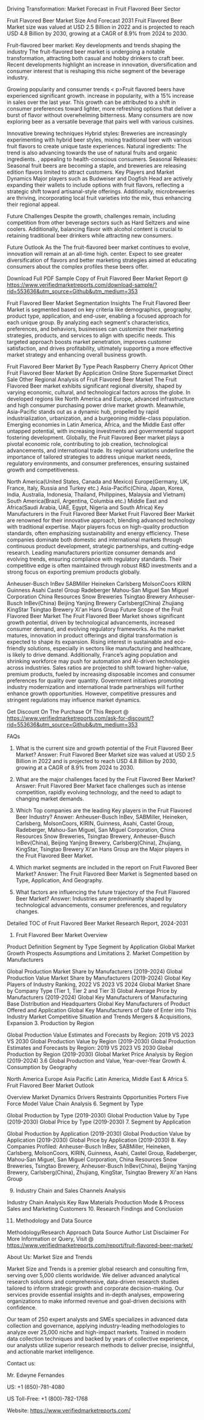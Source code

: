 Driving Transformation: Market Forecast in Fruit Flavored Beer Sector


Fruit Flavored Beer Market Size And Forecast 2031
Fruit Flavored Beer Market size was valued at USD 2.5 Billion in 2022 and is projected to reach USD 4.8 Billion by 2030, growing at a CAGR of 8.9% from 2024 to 2030.

Fruit-flavored beer market: Key developments and trends shaping the industry
The fruit-flavored beer market is undergoing a notable transformation, attracting both casual and hobby drinkers to craft beer. Recent developments highlight an increase in innovation, diversification and consumer interest that is reshaping this niche segment of the beverage industry.

Growing popularity and consumer trends
< p>Fruit flavored beers have experienced significant growth. increase in popularity, with a 15% increase in sales over the last year. This growth can be attributed to a shift in consumer preferences toward lighter, more refreshing options that deliver a burst of flavor without overwhelming bitterness. Many consumers are now exploring beer as a versatile beverage that pairs well with various cuisines.

Innovative brewing techniques
Hybrid styles: Breweries are increasingly experimenting with hybrid beer styles, mixing traditional beer with various fruit flavors to create unique taste experiences.
Natural ingredients: The trend is also advancing towards the use of natural fruits and organic ingredients. , appealing to health-conscious consumers.
Seasonal Releases: Seasonal fruit beers are becoming a staple, and breweries are releasing edition flavors limited to attract customers.
Key Players and Market Dynamics
Major players such as Budweiser and Dogfish Head are actively expanding their wallets to include options with fruit flavors, reflecting a strategic shift toward artisanal-style offerings. Additionally, microbreweries are thriving, incorporating local fruit varieties into the mix, thus enhancing their regional appeal.

Future Challenges
Despite the growth, challenges remain, including competition from other beverage sectors such as Hard Seltzers and wine coolers. Additionally, balancing flavor with alcohol content is crucial to retaining traditional beer drinkers while attracting new consumers.

Future Outlook
As the The fruit-flavored beer market continues to evolve, innovation will remain at an all-time high. center. Expect to see greater diversification of flavors and better marketing strategies aimed at educating consumers about the complex profiles these beers offer.

Download Full PDF Sample Copy of Fruit Flavored Beer Market Report @ https://www.verifiedmarketreports.com/download-sample/?rid=553636&utm_source=Github&utm_medium=353

Fruit Flavored Beer Market Segmentation Insights
The Fruit Flavored Beer Market is segmented based on key criteria like demographics, geography, product type, application, and end-user, enabling a focused approach for each unique group. By analyzing each segment's characteristics, preferences, and behaviors, businesses can customize their marketing strategies, products, and services to align with specific needs. This targeted approach boosts market penetration, improves customer satisfaction, and drives profitability, ultimately supporting a more effective market strategy and enhancing overall business growth.

Fruit Flavored Beer Market By Type
Peach
Raspberry
Cherry
Apricot
Other
Fruit Flavored Beer Market By Application
Online Store
Supermarket
Direct Sale
Other
Regional Analysis of Fruit Flavored Beer Market
The Fruit Flavored Beer market exhibits significant regional diversity, shaped by varying economic, cultural, and technological factors across the globe. In developed regions like North America and Europe, advanced infrastructure and high consumer purchasing power drive market growth. Meanwhile, Asia-Pacific stands out as a dynamic hub, propelled by rapid industrialization, urbanization, and a burgeoning middle-class population. Emerging economies in Latin America, Africa, and the Middle East offer untapped potential, with increasing investments and governmental support fostering development. Globally, the Fruit Flavored Beer market plays a pivotal economic role, contributing to job creation, technological advancements, and international trade. Its regional variations underline the importance of tailored strategies to address unique market needs, regulatory environments, and consumer preferences, ensuring sustained growth and competitiveness.

North America(United States, Canada and Mexico)
Europe(Germany, UK, France, Italy, Russia and Turkey etc.)
Asia-Pacific(China, Japan, Korea, India, Australia, Indonesia, Thailand, Philippines, Malaysia and Vietnam)
South America(Brazil, Argentina, Columbia etc.)
Middle East and Africa(Saudi Arabia, UAE, Egypt, Nigeria and South Africa)
Key Manufacturers in the Fruit Flavored Beer Market
Fruit Flavored Beer Market are renowned for their innovative approach, blending advanced technology with traditional expertise. Major players focus on high-quality production standards, often emphasizing sustainability and energy efficiency. These companies dominate both domestic and international markets through continuous product development, strategic partnerships, and cutting-edge research. Leading manufacturers prioritize consumer demands and evolving trends, ensuring compliance with regulatory standards. Their competitive edge is often maintained through robust R&D investments and a strong focus on exporting premium products globally.

Anheuser-Busch InBev
SABMiller
Heineken
Carlsberg
MolsonCoors
KIRIN
Guinness
Asahi
Castel Group
Radeberger
Mahou-San Miguel
San Miguel Corporation
China Resources Snow Breweries
Tsingtao Brewery
Anheuser-Busch InBev(China)
Beijing Yanjing Brewery
Carlsberg(China)
Zhujiang
KingStar
Tsingtao Brewery Xi'an Hans Group
Future Scope of the Fruit Flavored Beer Market
The Fruit Flavored Beer Market shows significant growth potential, driven by technological advancements, increased consumer demand, and evolving regulatory frameworks. As the market matures, innovation in product offerings and digital transformation is expected to shape its expansion. Rising interest in sustainable and eco-friendly solutions, especially in sectors like manufacturing and healthcare, is likely to drive demand. Additionally, France’s aging population and shrinking workforce may push for automation and AI-driven technologies across industries. Sales ratios are projected to shift toward higher-value, premium products, fueled by increasing disposable incomes and consumer preferences for quality over quantity. Government initiatives promoting industry modernization and international trade partnerships will further enhance growth opportunities. However, competitive pressures and stringent regulations may influence market dynamics.

Get Discount On The Purchase Of This Report @ https://www.verifiedmarketreports.com/ask-for-discount/?rid=553636&utm_source=Github&utm_medium=353

FAQs
1. What is the current size and growth potential of the Fruit Flavored Beer Market?
Answer: Fruit Flavored Beer Market size was valued at USD 2.5 Billion in 2022 and is projected to reach USD 4.8 Billion by 2030, growing at a CAGR of 8.9% from 2024 to 2030.

2. What are the major challenges faced by the Fruit Flavored Beer Market?
Answer: Fruit Flavored Beer Market face challenges such as intense competition, rapidly evolving technology, and the need to adapt to changing market demands.

3. Which Top companies are the leading Key players in the Fruit Flavored Beer Industry?
Answer: Anheuser-Busch InBev, SABMiller, Heineken, Carlsberg, MolsonCoors, KIRIN, Guinness, Asahi, Castel Group, Radeberger, Mahou-San Miguel, San Miguel Corporation, China Resources Snow Breweries, Tsingtao Brewery, Anheuser-Busch InBev(China), Beijing Yanjing Brewery, Carlsberg(China), Zhujiang, KingStar, Tsingtao Brewery Xi'an Hans Group are the Major players in the Fruit Flavored Beer Market.

4. Which market segments are included in the report on Fruit Flavored Beer Market?
Answer: The Fruit Flavored Beer Market is Segmented based on Type, Application, And Geography.

5. What factors are influencing the future trajectory of the Fruit Flavored Beer Market?
Answer: Industries are predominantly shaped by technological advancements, consumer preferences, and regulatory changes.

Detailed TOC of Fruit Flavored Beer Market Research Report, 2024-2031
1. Fruit Flavored Beer Market Overview

Product Definition
Segment by Type
Segment by Application
Global Market Growth Prospects
Assumptions and Limitations
2. Market Competition by Manufacturers

Global Production Market Share by Manufacturers (2019-2024)
Global Production Value Market Share by Manufacturers (2019-2024)
Global Key Players of Industry Ranking, 2022 VS 2023 VS 2024
Global Market Share by Company Type (Tier 1, Tier 2 and Tier 3)
Global Average Price by Manufacturers (2019-2024)
Global Key Manufacturers of Manufacturing Base Distribution and Headquarters
Global Key Manufacturers of Product Offered and Application
Global Key Manufacturers of Date of Enter into This Industry
Market Competitive Situation and Trends
Mergers & Acquisitions, Expansion
3. Production by Region

Global Production Value Estimates and Forecasts by Region: 2019 VS 2023 VS 2030
Global Production Value by Region (2019-2030)
Global Production Estimates and Forecasts by Region: 2019 VS 2023 VS 2030
Global Production by Region (2019-2030)
Global Market Price Analysis by Region (2019-2024) 3.6 Global Production and Value, Year-over-Year Growth
4. Consumption by Geography

North America
Europe
Asia Pacific
Latin America, Middle East & Africa
5. Fruit Flavored Beer Market Outlook

Overview
Market Dynamics
Drivers
Restraints
Opportunities
Porters Five Force Model
Value Chain Analysis 
6. Segment by Type

Global Production by Type (2019-2030)
Global Production Value by Type (2019-2030)
Global Price by Type (2019-2030)
7. Segment by Application

Global Production by Application (2019-2030)
Global Production Value by Application (2019-2030)
Global Price by Application (2019-2030)
8. Key Companies Profiled: Anheuser-Busch InBev, SABMiller, Heineken, Carlsberg, MolsonCoors, KIRIN, Guinness, Asahi, Castel Group, Radeberger, Mahou-San Miguel, San Miguel Corporation, China Resources Snow Breweries, Tsingtao Brewery, Anheuser-Busch InBev(China), Beijing Yanjing Brewery, Carlsberg(China), Zhujiang, KingStar, Tsingtao Brewery Xi'an Hans Group

9. Industry Chain and Sales Channels Analysis

Industry Chain Analysis
Key Raw Materials
Production Mode & Process
Sales and Marketing
Customers
10. Research Findings and Conclusion

11. Methodology and Data Source

Methodology/Research Approach
Data Source
Author List
Disclaimer
For More Information or Query, Visit @ https://www.verifiedmarketreports.com/report/fruit-flavored-beer-market/

About Us: Market Size and Trends

Market Size and Trends is a premier global research and consulting firm, serving over 5,000 clients worldwide. We deliver advanced analytical research solutions and comprehensive, data-driven research studies tailored to inform strategic growth and corporate decision-making. Our services provide essential insights and in-depth analyses, empowering organizations to make informed revenue and goal-driven decisions with confidence.

Our team of 250 expert analysts and SMEs specializes in advanced data collection and governance, applying industry-leading methodologies to analyze over 25,000 niche and high-impact markets. Trained in modern data collection techniques and backed by years of collective experience, our analysts utilize superior research methods to deliver precise, insightful, and actionable market intelligence.

Contact us:

Mr. Edwyne Fernandes

US: +1 (650)-781-4080

US Toll-Free: +1 (800)-782-1768

Website: https://www.verifiedmarketreports.com/
